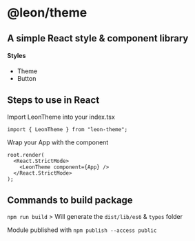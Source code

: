 # @leon/theme

## A simple React style & component library

#### Styles

- Theme
- Button

## Steps to use in React

Import LeonTheme into your index.tsx

```
import { LeonTheme } from "leon-theme";
```

Wrap your App with the component

```
root.render(
  <React.StrictMode>
    <LeonTheme component={App} />
  </React.StrictMode>
);
```

## Commands to build package

`npm run build` > Will generate the `dist/lib/es6` & `types` folder

Module published with `npm publish --access public`
